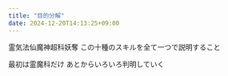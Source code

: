 ```yaml
---
title: "目的分解"
date: 2024-12-20T14:13:25+09:00
---
```

霊気法仙魔神超科妖奪
この十種のスキルを全て一つで説明すること

最初は霊魔科だけ
あとからいろいろ判明していく
